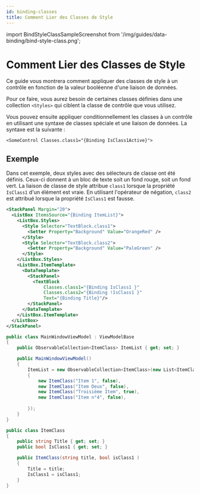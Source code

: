 ```yaml
---
id: binding-classes
title: Comment Lier des Classes de Style
---
```


import BindStyleClassSampleScreenshot from '/img/guides/data-binding/bind-style-class.png';

# Comment Lier des Classes de Style

Ce guide vous montrera comment appliquer des classes de style à un contrôle en fonction de la valeur booléenne d'une liaison de données.

Pour ce faire, vous aurez besoin de certaines classes définies dans une collection `<Styles>` qui ciblent la classe de contrôle que vous utilisez.

Vous pouvez ensuite appliquer conditionnellement les classes à un contrôle en utilisant une syntaxe de classes spéciale et une liaison de données. La syntaxe est la suivante :

```
<SomeControl Classes.class1="{Binding IsClass1Active}">
```

## Exemple

Dans cet exemple, deux styles avec des sélecteurs de classe ont été définis. Ceux-ci donnent à un bloc de texte soit un fond rouge, soit un fond vert. La liaison de classe de style attribue `class1` lorsque la propriété `IsClass1` d'un élément est vraie. En utilisant l'opérateur de négation, `class2` est attribué lorsque la propriété `IsClass1` est fausse.

```xml title='XAML'
<StackPanel Margin="20">
  <ListBox ItemsSource="{Binding ItemList}">
    <ListBox.Styles>
      <Style Selector="TextBlock.class1">
        <Setter Property="Background" Value="OrangeRed" />
      </Style>
      <Style Selector="TextBlock.class2">
        <Setter Property="Background" Value="PaleGreen" />
      </Style>
    </ListBox.Styles>
    <ListBox.ItemTemplate>
      <DataTemplate>
        <StackPanel>
          <TextBlock
              Classes.class1="{Binding IsClass1 }"
              Classes.class2="{Binding !IsClass1 }"
              Text="{Binding Title}"/>
        </StackPanel>
      </DataTemplate>
    </ListBox.ItemTemplate>
  </ListBox>
</StackPanel>
```

```csharp title='C#'
public class MainWindowViewModel : ViewModelBase
{
    public ObservableCollection<ItemClass> ItemList { get; set; }

    public MainWindowViewModel()
    {
        ItemList = new ObservableCollection<ItemClass>(new List<ItemClass>
        {
            new ItemClass("Item 1", false),
            new ItemClass("Item Deux", false),
            new ItemClass("Troisième Item", true),
            new ItemClass("Item n°4", false),
               
        });
    }
}
```

```csharp title='ItemClass.cs'
public class ItemClass
{
    public string Title { get; set; }
    public bool IsClass1 { get; set; }

    public ItemClass(string title, bool isClass1 )
    {
        Title = title;
        IsClass1 = isClass1;
    }
}
```

<img src={BindStyleClassSampleScreenshot} alt=""/>
